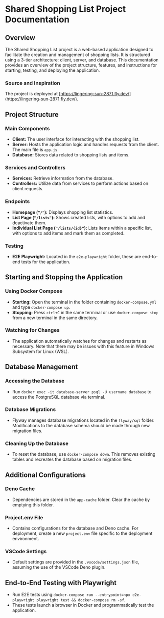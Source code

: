 # Shared Shopping List Project Documentation

## Overview

The Shared Shopping List project is a web-based application designed to
facilitate the creation and management of shopping lists. It is structured using
a 3-tier architecture: client, server, and database. This documentation provides
an overview of the project structure, features, and instructions for starting,
testing, and deploying the application.

### Source and Inspiration

The project is deployed at
[https://lingering-sun-2871.fly.dev/](https://lingering-sun-2871.fly.dev/).

## Project Structure

### Main Components

- **Client:** The user interface for interacting with the shopping list.
- **Server:** Hosts the application logic and handles requests from the client.
  The main file is `app.js`.
- **Database:** Stores data related to shopping lists and items.

### Services and Controllers

- **Services:** Retrieve information from the database.
- **Controllers:** Utilize data from services to perform actions based on client
  requests.

### Endpoints

- **Homepage (`"/"`):** Displays shopping list statistics.
- **List Page (`"/lists"`):** Shows created lists, with options to add and
  deactivate them.
- **Individual List Page (`"/lists/{id}"`):** Lists items within a specific
  list, with options to add items and mark them as completed.

### Testing

- **E2E Playwright:** Located in the `e2e-playwright` folder, these are
  end-to-end tests for the application.

## Starting and Stopping the Application

### Using Docker Compose

- **Starting:** Open the terminal in the folder containing `docker-compose.yml`
  and type `docker-compose up`.
- **Stopping:** Press `ctrl+C` in the same terminal or use `docker-compose stop`
  from a new terminal in the same directory.

### Watching for Changes

- The application automatically watches for changes and restarts as necessary.
  Note that there may be issues with this feature in Windows Subsystem for Linux
  (WSL).

## Database Management

### Accessing the Database

- Run `docker exec -it database-server psql -U username database` to access the
  PostgreSQL database via terminal.

### Database Migrations

- Flyway manages database migrations located in the `flyway/sql` folder.
  Modifications to the database schema should be made through new migration
  files.

### Cleaning Up the Database

- To reset the database, use `docker-compose down`. This removes existing tables
  and recreates the database based on migration files.

## Additional Configurations

### Deno Cache

- Dependencies are stored in the `app-cache` folder. Clear the cache by emptying
  this folder.

### Project.env File

- Contains configurations for the database and Deno cache. For deployment,
  create a new `project.env` file specific to the deployment environment.

### VSCode Settings

- Default settings are provided in the `.vscode/settings.json` file, assuming
  the use of the VSCode Deno plugin.

## End-to-End Testing with Playwright

- Run E2E tests using
  `docker-compose run --entrypoint=npx e2e-playwright playwright test && docker-compose rm -sf`.
- These tests launch a browser in Docker and programmatically test the
  application.
